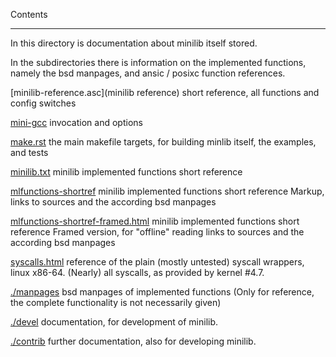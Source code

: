 Contents
________

In this directory is documentation about minilib itself stored.

In the subdirectories there is information on the implemented functions,
namely the bsd manpages, and ansic / posixc function references.


[minilib-reference.asc](minilib reference)
short reference, all functions and config switches

[mini-gcc](mini-gcc.rst)
invocation and options

[make.rst](make.rst)
the main makefile targets, for building minlib itself, the examples, and tests 

[minilib.txt](minilib.txt)
minilib implemented functions short reference

[mlfunctions-shortref](mlfunctions-shortref.asc)
 minilib implemented functions short reference
 Markup, links to sources and the according bsd manpages

[mlfunctions-shortref-framed.html](mlfunctions-shortref-framed.html)
 minilib implemented functions short reference
 Framed version, for "offline" reading
 links to sources and the according bsd manpages

[syscalls.html](syscalls.html)
reference of the plain (mostly untested) syscall wrappers, linux x86-64.
(Nearly) all syscalls, as provided by kernel #4.7.



[./manpages](./manpages)
 bsd manpages of implemented functions
 (Only for reference, the complete functionality 
 is not necessarily given)

[./devel](./devel)
 documentation, for development of minilib.

 
[./contrib](./contrib)
 further documentation, also for developing minilib.
